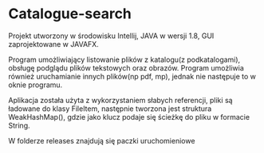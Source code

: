 # Catalogue-search

Projekt utworzony w środowisku Intellij, JAVA w wersji 1.8, GUI zaprojektowane w JAVAFX.

Program umożliwiający listowanie plików z katalogu(z podkatalogami), obsługę podglądu plików tekstowych oraz obrazów. Program umożliwia również uruchamianie innych plików(np pdf, mp), jednak nie następuje to w oknie programu.

Aplikacja została użyta z wykorzystaniem słabych referencji, pliki są ładowane do klasy FileItem, następnie tworzona jest struktura WeakHashMap(), gdzie jako klucz podaje się ścieżkę do pliku w formacie String.

W folderze releases znajdują się paczki uruchomieniowe
